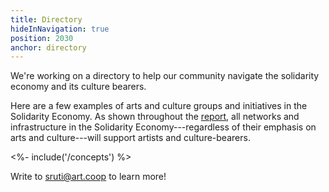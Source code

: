 ```yaml
---
title: Directory
hideInNavigation: true
position: 2030
anchor: directory
---
```


We're working on a directory to help our community navigate the solidarity economy and its culture bearers.

Here are a few examples of arts and culture groups and initiatives in the Solidarity Economy. As shown throughout the [report](http://art.coop/#resources), all networks and infrastructure in the Solidarity Economy---regardless of their emphasis on arts and culture---will support artists and culture-bearers.

<%- include('/concepts') %>

Write to <sruti@art.coop> to learn more!
